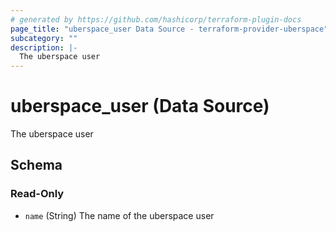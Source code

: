 ```yaml
---
# generated by https://github.com/hashicorp/terraform-plugin-docs
page_title: "uberspace_user Data Source - terraform-provider-uberspace"
subcategory: ""
description: |-
  The uberspace user
---
```


# uberspace_user (Data Source)

The uberspace user



<!-- schema generated by tfplugindocs -->
## Schema

### Read-Only

- `name` (String) The name of the uberspace user
